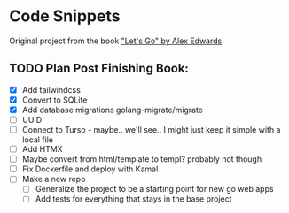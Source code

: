 # Code Snippets

Original project from the book ["Let's Go" by Alex Edwards](https://lets-go.alexedwards.net/)

## TODO Plan Post Finishing Book:

- [x] Add tailwindcss
- [x] Convert to SQLite
- [x] Add database migrations golang-migrate/migrate
- [ ] UUID
- [ ] Connect to Turso - maybe.. we'll see.. I might just keep it simple with a local file
- [ ] Add HTMX
- [ ] Maybe convert from html/template to templ? probably not though
- [ ] Fix Dockerfile and deploy with Kamal
- [ ] Make a new repo
  - [ ] Generalize the project to be a starting point for new go web apps
  - [ ] Add tests for everything that stays in the base project
